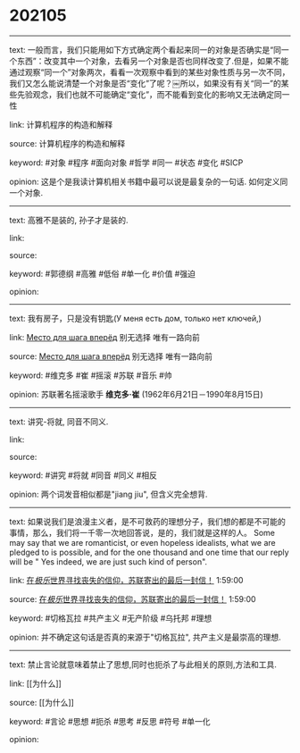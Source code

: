 # 202105

---

text: 一般而言，我们只能用如下方式确定两个看起来同一的对象是否确实是“同一个东西”：改变其中一个对象，去看另一个对象是否也同样改变了.但是，如果不能通过观察“同一个”对象两次，看看一次观察中看到的某些对象性质与另一次不同，我们又怎么能说清楚一个对象是否“变化”了呢？￼所以，如果没有有关“同一”的某些先验观念，我们也就不可能确定“变化”，而不能看到变化的影响又无法确定同一性

link: 计算机程序的构造和解释

source: 计算机程序的构造和解释

keyword: #对象 #程序 #面向对象 #哲学 #同一 #状态 #变化 #SICP

opinion: 这是个是我读计算机相关书籍中最可以说是最复杂的一句话. 如何定义同一个对象.

---

text: 高雅不是装的, 孙子才是装的.

link:

source:

keyword: #郭德纲 #高雅 #低俗 #单一化 #价值 #强迫

opinion:

---

text: 我有房子，只是没有钥匙\(У меня есть дом, только нет ключей,\)

link: [Место для шага вперёд](https://www.youtube.com/watch?v=3MWofo1ohY0) 别无选择 唯有一路向前

source: [Место для шага вперёд](https://www.youtube.com/watch?v=3MWofo1ohY0) 别无选择 唯有一路向前

keyword: #维克多 #崔 #摇滚 #苏联 #音乐 #帅

opinion: 苏联著名摇滚歌手 **维克多·崔** \(1962年6月21日－1990年8月15日\)

---

text: 讲究\-将就, 同音不同义.

link:

source:

keyword: #讲究 #将就 #同音 #同义 #相反

opinion: 两个词发音相似都是"jiang jiu", 但含义完全想背.

---

text: 如果说我们是浪漫主义者，是不可救药的理想分子，我们想的都是不可能的事情，那么，我们将一千零一次地回答说，是的，我们就是这样的人。 Some may say that we are romanticist, or even hopeless idealists, what we are pledged to is possible, and for the one thousand and one time that our reply will be " Yes indeed, we are just such kind of person".

link: [在*极乐*世界寻找丧失的信仰，苏联寄出的最后一封信！](https://www.bilibili.com/video/BV1NU4y1Y7qm) 1:59:00

source: [在*极乐*世界寻找丧失的信仰，苏联寄出的最后一封信！](https://www.bilibili.com/video/BV1NU4y1Y7qm) 1:59:00

keyword: #切格瓦拉 #共产主义 #无产阶级 #乌托邦 #理想

opinion: 并不确定这句话是否真的来源于"切格瓦拉", 共产主义是最崇高的理想.

---

text: 禁止言论就意味着禁止了思想,同时也扼杀了与此相关的原则,方法和工具.

link: [[为什么]]

source: [[为什么]]

keyword: #言论 #思想 #扼杀 #思考 #反思 #符号 #单一化 

opinion: 
